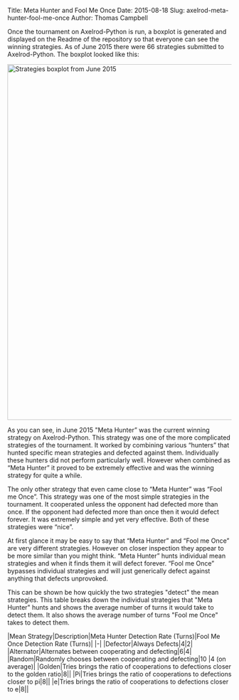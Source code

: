 Title: Meta Hunter and Fool Me Once
Date: 2015-08-18
Slug: axelrod-meta-hunter-fool-me-once
Author: Thomas Campbell

Once the tournament on Axelrod-Python is run, a boxplot is generated and
displayed on the Readme of the repository so that everyone can see the winning
strategies. As of June 2015 there were 66 strategies submitted to
Axelrod-Python. The boxplot looked like this:

<img src="/images/strategies_boxplot_june_2015.png" alt="Strategies boxplot from
June 2015" style="width: 800px;"/>

As you can see, in June 2015 "Meta Hunter” was the current winning strategy on
Axelrod-Python. This strategy was one of the more complicated strategies of the
tournament. It worked by combining various “hunters” that hunted specific mean
strategies and defected against them. Individually these hunters did not perform
particularly well. However when combined as “Meta Hunter” it proved to be
extremely effective and was the winning strategy for quite a while.

The only other strategy that even came close to “Meta Hunter” was “Fool me
Once”. This strategy was one of the most simple strategies in the tournament. It
cooperated unless the opponent had defected more than once. If the opponent had
defected more than once then it would defect forever. It was extremely simple
and yet very effective. Both of these strategies were “nice”.

At first glance it may be easy to say that “Meta Hunter” and “Fool me Once” are
very different strategies. However on closer inspection they appear to be more
similar than you might think. “Meta Hunter” hunts individual mean strategies and
when it finds them it will defect forever. “Fool me Once” bypasses individual
strategies and will just generically defect against anything that defects
unprovoked.

This can be shown be how quickly the two strategies "detect" the mean
strategies. This table breaks down the individual strategies that "Meta Hunter"
hunts and shows the average number of turns it would take to detect them. It
also shows the average number of turns "Fool me Once" takes to detect them.

|Mean Strategy|Description|Meta Hunter Detection Rate (Turns)|Fool Me Once Detection Rate (Turns)|
|-|
|Defector|Always Defects|4|2|
|Alternator|Alternates between cooperating and defecting|6|4|
|Random|Randomly chooses between cooperating and defecting|10 |4 (on average)|
|Golden|Tries brings the ratio of cooperations to defections closer to the golden ratio|8||
|Pi|Tries brings the ratio of cooperations to defections closer to pi|8||
|e|Tries brings the ratio of cooperations to defections closer to e|8||
